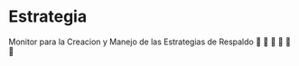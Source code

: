 # Estrategia
Monitor para la Creacion y Manejo de las Estrategias de Respaldo
:poop: :poop: :poop: :poop: :poop: :poop:
